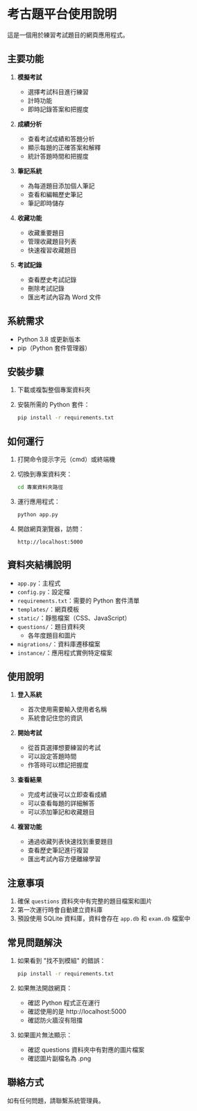 # 考古題平台使用說明

這是一個用於練習考試題目的網頁應用程式。

## 主要功能

1. **模擬考試**
   - 選擇考試科目進行練習
   - 計時功能
   - 即時記錄答案和把握度

2. **成績分析**
   - 查看考試成績和答題分析
   - 顯示每題的正確答案和解釋
   - 統計答題時間和把握度

3. **筆記系統**
   - 為每道題目添加個人筆記
   - 查看和編輯歷史筆記
   - 筆記即時儲存

4. **收藏功能**
   - 收藏重要題目
   - 管理收藏題目列表
   - 快速複習收藏題目

5. **考試記錄**
   - 查看歷史考試記錄
   - 刪除考試記錄
   - 匯出考試內容為 Word 文件

## 系統需求

- Python 3.8 或更新版本
- pip（Python 套件管理器）

## 安裝步驟

1. 下載或複製整個專案資料夾

2. 安裝所需的 Python 套件：
   ```bash
   pip install -r requirements.txt
   ```

## 如何運行

1. 打開命令提示字元（cmd）或終端機

2. 切換到專案資料夾：
   ```bash
   cd 專案資料夾路徑
   ```

3. 運行應用程式：
   ```bash
   python app.py
   ```

4. 開啟網頁瀏覽器，訪問：
   ```
   http://localhost:5000
   ```

## 資料夾結構說明

- `app.py`：主程式
- `config.py`：設定檔
- `requirements.txt`：需要的 Python 套件清單
- `templates/`：網頁模板
- `static/`：靜態檔案（CSS、JavaScript）
- `questions/`：題目資料夾
  - 各年度題目和圖片
- `migrations/`：資料庫遷移檔案
- `instance/`：應用程式實例特定檔案

## 使用說明

1. **登入系統**
   - 首次使用需要輸入使用者名稱
   - 系統會記住您的資訊

2. **開始考試**
   - 從首頁選擇想要練習的考試
   - 可以設定答題時間
   - 作答時可以標記把握度

3. **查看結果**
   - 完成考試後可以立即查看成績
   - 可以查看每題的詳細解答
   - 可以添加筆記和收藏題目

4. **複習功能**
   - 通過收藏列表快速找到重要題目
   - 查看歷史筆記進行複習
   - 匯出考試內容方便離線學習

## 注意事項

1. 確保 `questions` 資料夾中有完整的題目檔案和圖片
2. 第一次運行時會自動建立資料庫
3. 預設使用 SQLite 資料庫，資料會存在 `app.db` 和 `exam.db` 檔案中

## 常見問題解決

1. 如果看到 "找不到模組" 的錯誤：
   ```bash
   pip install -r requirements.txt
   ```

2. 如果無法開啟網頁：
   - 確認 Python 程式正在運行
   - 確認使用的是 http://localhost:5000
   - 確認防火牆沒有阻擋

3. 如果圖片無法顯示：
   - 確認 questions 資料夾中有對應的圖片檔案
   - 確認圖片副檔名為 .png

## 聯絡方式

如有任何問題，請聯繫系統管理員。
